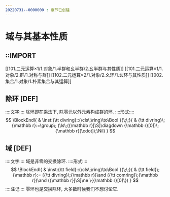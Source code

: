```yaml
---
20220731--0000000 : 章节已创建
---
```

# 域与其基本性质

## ::IMPORT
[[101.二元运算×1/1.对象/1.半群和幺半群/2.幺半群与其性质]]
[[101.二元运算×1/1.对象/2.群/1.对称与群]]
[[102.二元运算×2/1.对象/2.幺环/1.幺环与其性质]]
[[002.集合/1.对象/1.朴素集合与其运算]]

## 除环 [DEF]
::::文字::::
除环即在乘法下, 除零元以外元素构成群的环. 
::::形式::::
$$
\BlockEndl{
    & \inst:{\tt divring}::(\cls\;\ring)\to\Bool
}{\;\;}{
    & {\tt divring}\;{\mathbb r}:=\group\;
    (\ls\;({\mathbb r}[\S]\diagdown {\mathbb r}[0])\;{\mathbb r}[\cdot]\;\Nil)
}
$$

## 域 [DEF]
::::文字::::
域是非零的交换除环. 
::::形式::::
$$
\BlockEndl{
    & \inst:{\tt field}::(\cls\;\ring)\to\Bool
}{\;\;}{
    & {\tt field}\;{\mathbb r}:=
    ({\tt divring}\;{\mathbb r})\and 
    ({\tt comring}\;{\mathbb r})\and 
    ({\mathbb r}[\S]\ne \{{\mathbb r}[0]\})
}
$$
::::注记::::
零环也是交换除环, 大多数时候我们不想讨论它. 

